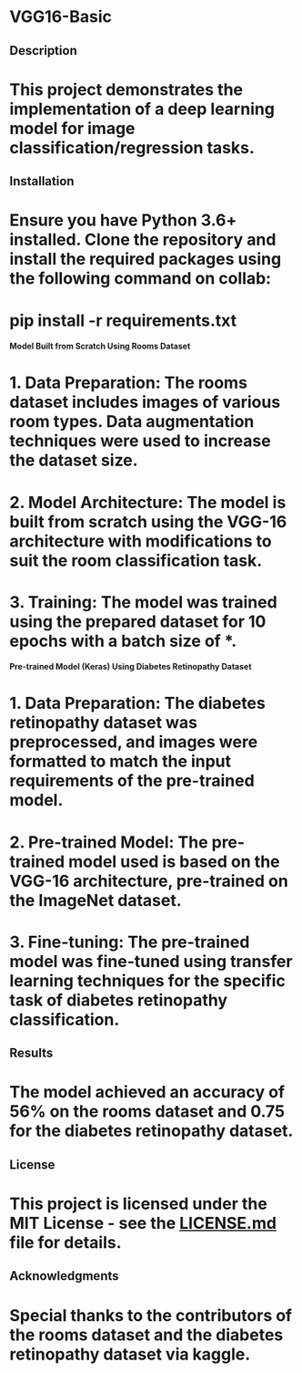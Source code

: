 # VGG16-Basic

## Description
# This project demonstrates the implementation of a deep learning model for image classification/regression tasks.

## Installation
# Ensure you have Python 3.6+ installed. Clone the repository and install the required packages using the following command on collab:
# pip install -r requirements.txt

#### Model Built from Scratch Using Rooms Dataset
# 1. Data Preparation: The rooms dataset includes images of various room types. Data augmentation techniques were used to increase the dataset size.
# 2. Model Architecture: The model is built from scratch using the VGG-16 architecture with modifications to suit the room classification task.
# 3. Training: The model was trained using the prepared dataset for 10 epochs with a batch size of *.

#### Pre-trained Model (Keras) Using Diabetes Retinopathy Dataset
# 1. Data Preparation: The diabetes retinopathy dataset was preprocessed, and images were formatted to match the input requirements of the pre-trained model.
# 2. Pre-trained Model: The pre-trained model used is based on the VGG-16 architecture, pre-trained on the ImageNet dataset.
# 3. Fine-tuning: The pre-trained model was fine-tuned using transfer learning techniques for the specific task of diabetes retinopathy classification.

## Results
# The model achieved an accuracy of 56% on the rooms dataset and 0.75 for the diabetes retinopathy dataset.

## License
# This project is licensed under the MIT License - see the [LICENSE.md](LICENSE.md) file for details.

## Acknowledgments
# Special thanks to the contributors of the rooms dataset and the diabetes retinopathy dataset via kaggle.
